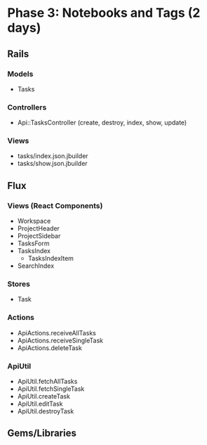 # Phase 3: Notebooks and Tags (2 days)

## Rails
### Models
* Tasks

### Controllers
* Api::TasksController (create, destroy, index, show, update)

### Views
* tasks/index.json.jbuilder
* tasks/show.json.jbuilder

## Flux
### Views (React Components)
* Workspace
* ProjectHeader
* ProjectSidebar
* TasksForm
* TasksIndex
  * TasksIndexItem
* SearchIndex

### Stores
* Task

### Actions
* ApiActions.receiveAllTasks
* ApiActions.receiveSingleTask
* ApiActions.deleteTask

### ApiUtil
* ApiUtil.fetchAllTasks
* ApiUtil.fetchSingleTask
* ApiUtil.createTask
* ApiUtil.editTask
* ApiUtil.destroyTask

## Gems/Libraries
